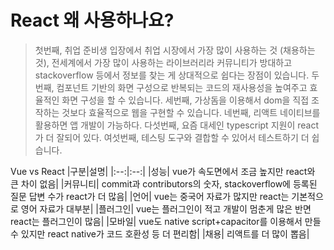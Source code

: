 # React 왜 사용하나요?

> 첫번째, 취업 준비생 입장에서 취업 시장에서 가장 많이 사용하는 것 (채용하는 것), 전세계에서 가장 많이 사용하는 라이브러리라 커뮤니티가 방대하고 stackoverflow 등에서 정보를 찾는 게 상대적으로 쉽다는 장점이 있습니다.
> 두번째, 컴포넌트 기반의 화면 구성으로 반복되는 코드의 재사용성을 높여주고 효율적인 화면 구성을 할 수 있습니다.
> 세번째, 가상돔을 이용해서 dom을 직접 조작하는 것보다 효율적으로 웹을 구현할 수 있습니다.
> 네번째, 리액트 네이티브를 활용하면 앱 개발이 가능하다.
> 다섯번째, 요즘 대세인 typescript 지원이 react가 더 잘되어 있다.
> 여섯번째, 테스팅 도구와 결합할 수 있어서 테스트하기 더 쉽습니다.

Vue vs React
|구분|설명|
|:--:|:--:|
|성능| vue가 속도면에서 조금 높지만 react와 큰 차이 없음|
|커뮤니티| commit과 contributors의 숫자, stackoverflow에 등록된 질문 답변 수가 react가 더 많음|
|언어| vue는 중국어 자료가 많지만 react는 기본적으로 영어 자료가 대부분|
|플러그인| vue는 플러그인이 적고 개발이 멈춘게 많은 반면 react는 플러그인이 많음|
|모바일| vue도 native script+capacitor를 이용해서 만들 수 있지만 react native가 코드 호환성 등 더 편리함|
|채용| 리액트를 더 많이 뽑음|
